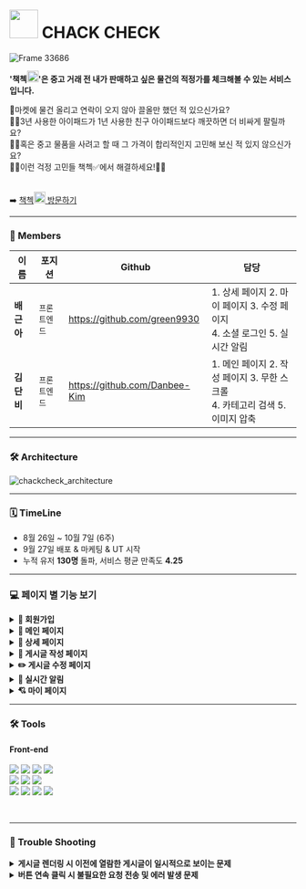 # <img width="50" src="https://user-images.githubusercontent.com/107227445/193999245-4344f8b9-1da4-4e1b-830e-e916fde4e39c.svg"> CHACK CHECK


![Frame 33686](https://user-images.githubusercontent.com/107227445/193818873-d2192561-f749-4ec5-a904-e58777c768f2.png)

**'책첵<img width="20" src="https://user-images.githubusercontent.com/107227445/193999245-4344f8b9-1da4-4e1b-830e-e916fde4e39c.svg">'은 중고 거래 전 내가 판매하고 싶은 물건의 적정가를 체크해볼 수 있는 서비스입니다.**

🥕마켓에 물건 올리고 연락이 오지 않아 끌올만 했던 적 있으신가요? <br/>
🙋‍♂️3년 사용한 아이패드가 1년 사용한 친구 아이패드보다 깨끗하면 더 비싸게 팔릴까요?<br/>
🙋‍♀️혹은 중고 물품을 사려고 할 때 그 가격이 합리적인지 고민해 보신 적 있지 않으신가요?<br/>
🙆‍♂️이런 걱정 고민들 책첵✅에서 해결하세요!🙆‍♂️<br/>
<br/>
<br/>
➡️ [책첵<img width="20" src="https://user-images.githubusercontent.com/107227445/193999245-4344f8b9-1da4-4e1b-830e-e916fde4e39c.svg"> 방문하기](https://www.chackcheck99.com/)
<hr/>

### 🥇 Members

| 이름       | 포지션       | Github        | 담당                             |
| ---------- | ------------ | ------------------------------ |  ------------------------------ |
| **배근아** | `프론트엔드` | https://github.com/green9930 | 1. 상세 페이지 2. 마이 페이지 3. 수정 페이지 <br/> 4. 소셜 로그인 5. 실시간 알림 
| **김단비** | `프론트엔드` | https://github.com/Danbee-Kim| 1. 메인 페이지 2. 작성 페이지  3. 무한 스크롤 <br/> 4. 카테고리 검색 5. 이미지 압축
  
<hr/>

### 🛠 Architecture
![chackcheck_architecture](https://user-images.githubusercontent.com/107227445/193808705-4a69dcd0-4f1d-4921-9ee0-c5031f7b01af.png)

<hr/>



###  🗓 TimeLine

- 8월 26일 ~ 10월 7일 (6주)
- 9월 27일 배포 & 마케팅 & UT 시작
- 누적 유저 <b>130명</b> 돌파, 서비스 평균 만족도 <b>4.25</b>

<hr/>

###  💻 페이지 별 기능 보기 

<details>
<summary><b>🔑 회원가입</b></summary>
  
  - 구글, 네이버, 카카오를 통한 소셜 로그인
<img width="323" alt="스크린샷 2022-10-05 오전 12 01 51" src="https://user-images.githubusercontent.com/107227445/193854959-47f3bf92-11aa-4de2-a2c7-dc1e6b397555.png">
</details>

<details>
<summary><b>🎈 메인 페이지</b></summary>
  
- 책첵 내 가장 🎉핫한 게시글을 상단에서 확인할 수 있어요!
- 원하는 상품의 🗂카테고리별 책정가 문의를 진행 중, 진행 완료로 구분해서 찾아볼 수 있어요.  
  
![mainpage2](https://user-images.githubusercontent.com/107227445/194006660-f05c5e43-e8a5-4dec-a34a-1b4a84c7fa41.jpeg)

</details>

<details>
<summary><b>📒 상세 페이지</b></summary>

- 본인이 생각하는 적정가를 올리고 🗣️의견도 나눌 수 있어요.
- 상품 사진을 클릭해서 더 🔍크~~~~게 볼 수 있어요.
- 적정가를 채택✅할 수 있어요!
  
![detailpage2](https://user-images.githubusercontent.com/107227445/194010908-884e8004-2ad8-49d2-bb2f-c4201750cc2d.jpeg)
![detailpage1](https://user-images.githubusercontent.com/107227445/194009631-f669f8e7-6f64-4487-ab0e-9eaac87e0ea3.jpeg)

</details>

<details>
<summary><b>📝 게시글 작성 페이지</b></summary>
  
- 🥕마켓에 물건 올리기 전 책정가 문의를 작성 할 수 있어요! 
  
![formpage](https://user-images.githubusercontent.com/107227445/194005683-6aae7f5d-192b-4157-b84f-f5aff71f85a5.jpeg)
  
</details>


  
<details>
<summary><b> ✏️ 게시글 수정 페이지</b></summary>
  
-  내가 작성한 게시글을 수정 할 수 있어요! 
  
![editpage](https://user-images.githubusercontent.com/107227445/194011802-313a4d35-6521-47a0-bf2c-4671c8c5635b.jpeg)
  
</details>

<details> 
<summary><b>🔔 실시간 알림</b></summary>
  
- 작성한 글에 댓글이 달리면 접속해 있을 때도, 접속하지 않았을 때도 실시간으로 확인할 수 있어요.
  
![alarm](https://user-images.githubusercontent.com/107227445/194009505-e25ae1ae-292b-4670-84be-778d6db4b02d.jpeg)

</details>

<details>
<summary><b>💘 마이 페이지</b></summary>

- 본인의 📈포인트 현황을 확인할 수 있어요.
- 내가 쓴 🗒게시물을 볼 수 있어요.
- 💌이메일 수신 동의 여부를 변경할 수 있어요.
  
![mypage](https://user-images.githubusercontent.com/107227445/194009458-cb5a23d1-a3ff-4dd4-a076-9fce83e97e77.jpeg)

</details>



<hr/>



### 🛠 Tools

#### Front-end

<p>

  <img src="https://img.shields.io/badge/React-61DAFB?style=for-the-badge&logo=React&logoColor=black">
  <img src="https://img.shields.io/badge/React Query-FF4154?style=for-the-badge&logo=React Query&logoColor=white">
   <img src="https://img.shields.io/badge/Recoil-2E77BC?style=for-the-badge&logo=Recoil&logoColor=white">
  <img src="https://img.shields.io/badge/Axios-39477F?style=for-the-badge&logo=Axios&logoColor=white">
<br>
 <img src="https://img.shields.io/badge/React Router-CA4245?style=for-the-badge&logo=React Router&logoColor=white">
  <img src="https://img.shields.io/badge/Styled Components-DB7093?style=for-the-badge&logo=styledComponents&logoColor=white">
 <img src="https://img.shields.io/badge/Amazon AWS-232F3E?style=for-the-badge&logo=Amazon AWS&logoColor=white">
<br>
   <img src="https://img.shields.io/badge/github-%23121011.svg?style=for-the-badge&logo=github&logoColor=white">
  <img src="https://img.shields.io/badge/yarn-2C8EBB?style=for-the-badge&logo=yarn&logoColor=black">
  <img src="https://img.shields.io/badge/-aws%20amplify-FF9900?style=for-the-badge&logo=aws%20amplify&logoColor=white">
<img src="https://img.shields.io/badge/figma-%23F24E1E.svg?style=for-the-badge&logo=figma&logoColor=white">
</p>


<br/>


<hr/>

### 🎯 Trouble Shooting
<details>
<summary><b>게시글 렌더링 시 이전에 열람한 게시글이 일시적으로 보이는 문제 </b></summary>
</br>

❓ <b>문제상황</b>
<br/>
외부에서 상세 게시글을 눌렀을 때 이전에 열람한 게시글과 댓글이 화면에 일시적으로 나타났다가 사라지는 문제가 있었습니다.  

리액트 쿼리에 내장된 useQuery의 isLoading값으로 게시글 로딩 상태를 제어했는데 로딩은 끝났으나 refetch가 완료되지 않아 이전 게시글이 잠시 나타난 뒤 선택한 게시글이 나타났습니다.  
</br>
![trouble1](https://user-images.githubusercontent.com/107227445/194015192-fb65401f-5300-4a65-881b-7dad6909bf89.gif)

✔ <b>해결방안</b>
<br/>
`react query`의 `useQuery` 중 `isRefetching` 또는 `isLoading` 상태가 true이면 즉, refetch하거나 loading중인 상태면 게시글이 보이지 않도록 했습니다.  
</br>
![solution1](https://user-images.githubusercontent.com/107227445/194015228-a448cb2f-aae9-4b9a-91b8-441c947b65cc.gif)

</details>

<details>
<summary><b>버튼 연속 클릭 시 불필요한 요청 전송 및 에러 발생 문제</b></summary>

</br>

❓ <b>문제상황</b>
<br/>
게시글 작성 후 전송 버튼을 연속 클릭하면 패칭 중 중복 요청으로 인해 동일한 게시글이 여러 개 생성되고, 게시글 수정 시 완료 버튼을 연속 클릭하면 게시글 수정 에러가 발생했습니다. 

또한 마이 페이지 로고나 같은 카테고리 버튼을 클릭할 때마다 불필요하게 동일한 정보를 GET 요청하는 문제가 있었습니다.  
</br>
![trouble2](https://user-images.githubusercontent.com/107227445/194013416-2c0557e1-9fe9-4256-8259-bb97ae16f53d.gif)

✔ <b>해결방안</b>
<br/>
게시글 작성 및 수정의 경우 `react query`의 `isLoading`으로 API 요청 중이면 전송 버튼을 `disabled`처리해 중복 클릭을 방지했습니다. 

마이 페이지 로고, 카테고리 버튼의 중복 클릭은 `useState`, `useEffect`, `useRecoilState` 등 상태 관리를 사용해 동일한 상태일 때 같은 요청을 보낼 수 없도록 했습니다.  
</br>
![solution2](https://user-images.githubusercontent.com/107227445/194014680-be3b6038-0747-4ff1-bee6-bf2e91b5753f.gif)

</details>


